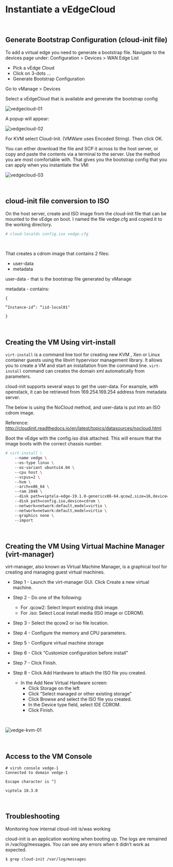 # Instantiate a vEdgeCloud

<br>

## Generate Bootstrap Configuration (cloud-init file)

To add a virtual edge you need to generate a bootstrap file. Navigate to the devices page under: Configuration > Devices > WAN Edge List

- Pick a vEdge Cloud
- Click on 3-dots ...
- Generate Bootstrap Configuration

Go to vManage > Devices

Select a vEdgeCloud that is available and generate the bootstrap config

![vedgecloud-01](../csr1000v-openstack/img/vedgecloud-01.png)



A popup will appear:

![vedgecloud-02](../csr1000v-openstack/img/vedgecloud-02.png)

For KVM select Cloud-Init. (VMWare uses Encoded String). Then click OK.

You can either download the file and SCP it across to the host server, or copy and paste the contents via a terminal to the server. Use the method you are most comfortable with. That gives you the bootstrap config that you can apply when you instantiate the VM:

![vedgecloud-03](../csr1000v-openstack/img/vedgecloud-03.png)

<br>

## cloud-init file conversion to ISO

On the host server, create and ISO image from the cloud-init file that can be mounted to the vEdge on boot. I named the file vedge.cfg and copied it to the working directory.

```bash
# cloud-localds config.iso vedge.cfg
```

<br>

That creates a cdrom image that contains 2 files:

- user-data
- metadata

user-data - that is the bootstrap file generated by vManage

metadata - contains:

```
{

“Instance-id”: “iid-local01"

}
```

<br>

## Creating the VM Using virt-install

`virt-install` is a command line tool for creating new KVM , Xen or Linux container guests using the libvirt hypervisor management library. It allows you to create a VM and start an installation from the command line. `virt-install` command can creates the domain xml automatically from parameters.

cloud-init supports several ways to get the user-data. For example, with openstack, it can be retrieved from 169.254.169.254 address from metadata server.

The below is using the NoCloud method, and user-data is put into an ISO cdrom image.

Reference: http://cloudinit.readthedocs.io/en/latest/topics/datasources/nocloud.html

Boot the vEdge with the config.iso disk attached. This will ensure that the image boots with the correct chassis number.

```bash
# virt-install \
    --name vedge \
    --os-type linux \
    --os-variant ubuntu14.04 \
    --cpu host \
    --vcpus=2 \
    --hvm \
    --arch=x86_64 \
    --ram 2048 \
    --disk path=viptela-edge-19.1.0-genericx86-64.qcow2,size=16,device=disk,bus=ide,format=qcow2 \
    --disk path=config.iso,device=cdrom \
    --network=network:default,model=virtio \
    --network=network:default,model=virtio \
    --graphics none \
    --import
```

<br>

## Creating the VM Using Virtual Machine Manager (virt-manager)

virt-manager, also known as Virtual Machine Manager, is a graphical tool for creating and managing guest virtual machines.

- Step 1 - Launch the virt-manager GUI. Click Create a new virtual machine.

- Step 2 - Do one of the following: 
  - For .qcow2: Select Import existing disk image.
  - For .iso: Select Local install media (ISO image or CDROM).

- Step 3 - Select the qcow2 or iso file location.

- Step 4 - Configure the memory and CPU parameters.

- Step 5 - Configure virtual machine storage

- Step 6 - Click “Customize configuration before install”

- Step 7 - Click Finish.

- Step 8 -  Click Add Hardware to attach the ISO file you created.
  - In the Add New Virtual Hardware screen:
    - Click Storage on the left
    - Click “Select managed or     other existing storage"
    - Click Browse and select the     ISO file you created.
    - In the Device type field,     select IDE CDROM.
    - Click Finish.

<br>

![vedge-kvm-01](img/vedge-kvm-01.png)

<br>

## Access to the VM Console

```
# virsh console vedge-1
Connected to domain vedge-1

Escape character is ^]

viptela 18.3.0
```

 <br>

## Troubleshooting

Monitoring how internal cloud-init is/was working

cloud-init is an application working when booting up. The logs are remained in /var/log/messages. You can see any errors when it didn’t work as expected.

```
$ grep cloud-init /var/log/messages
```

<br>